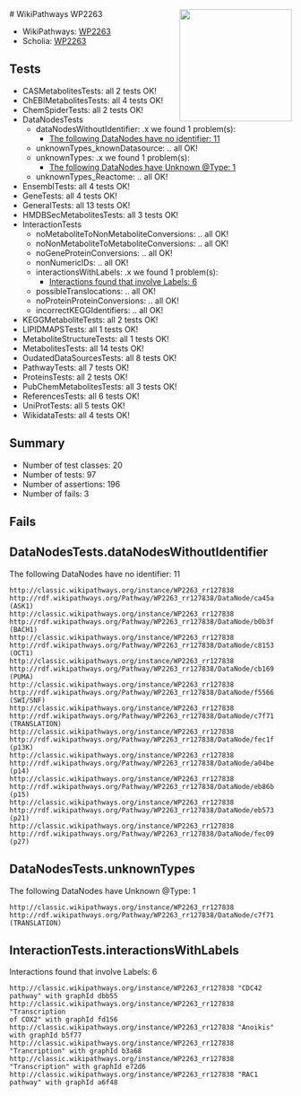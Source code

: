 <img style="float: right; width: 200px" src="https://upload.wikimedia.org/wikipedia/commons/thumb/8/83/Wplogo_with_text_500.png/640px-Wplogo_with_text_500.png" />
# WikiPathways WP2263

* WikiPathways: [WP2263](https://wikipathways.org/pathways/WP2263)
* Scholia: [WP2263](https://scholia.toolforge.org/wikipathways/WP2263)
## Tests
* CASMetabolitesTests: all 2 tests OK!
* ChEBIMetabolitesTests: all 4 tests OK!
* ChemSpiderTests: all 2 tests OK!
* DataNodesTests
    * dataNodesWithoutIdentifier: .x we found 1 problem(s):
        * [The following DataNodes have no identifier: 11](#8792c491)
    * unknownTypes_knownDatasource: .. all OK!
    * unknownTypes: .x we found 1 problem(s):
        * [The following DataNodes have Unknown @Type: 1](#839973df)
    * unknownTypes_Reactome: .. all OK!
* EnsemblTests: all 4 tests OK!
* GeneTests: all 4 tests OK!
* GeneralTests: all 13 tests OK!
* HMDBSecMetabolitesTests: all 3 tests OK!
* InteractionTests
    * noMetaboliteToNonMetaboliteConversions: .. all OK!
    * noNonMetaboliteToMetaboliteConversions: .. all OK!
    * noGeneProteinConversions: .. all OK!
    * nonNumericIDs: .. all OK!
    * interactionsWithLabels: .x we found 1 problem(s):
        * [Interactions found that involve Labels: 6](#630d267d)
    * possibleTranslocations: .. all OK!
    * noProteinProteinConversions: .. all OK!
    * incorrectKEGGIdentifiers: .. all OK!
* KEGGMetaboliteTests: all 2 tests OK!
* LIPIDMAPSTests: all 1 tests OK!
* MetaboliteStructureTests: all 1 tests OK!
* MetabolitesTests: all 14 tests OK!
* OudatedDataSourcesTests: all 8 tests OK!
* PathwayTests: all 7 tests OK!
* ProteinsTests: all 2 tests OK!
* PubChemMetabolitesTests: all 3 tests OK!
* ReferencesTests: all 6 tests OK!
* UniProtTests: all 5 tests OK!
* WikidataTests: all 4 tests OK!


## Summary

* Number of test classes: 20
* Number of tests: 97
* Number of assertions: 196
* Number of fails: 3

## Fails

<a name="8792c491" />

## DataNodesTests.dataNodesWithoutIdentifier

The following DataNodes have no identifier: 11
```
http://classic.wikipathways.org/instance/WP2263_rr127838 http://rdf.wikipathways.org/Pathway/WP2263_rr127838/DataNode/ca45a (ASK1)
http://classic.wikipathways.org/instance/WP2263_rr127838 http://rdf.wikipathways.org/Pathway/WP2263_rr127838/DataNode/b0b3f (BACH1)
http://classic.wikipathways.org/instance/WP2263_rr127838 http://rdf.wikipathways.org/Pathway/WP2263_rr127838/DataNode/c8153 (OCT1)
http://classic.wikipathways.org/instance/WP2263_rr127838 http://rdf.wikipathways.org/Pathway/WP2263_rr127838/DataNode/cb169 (PUMA)
http://classic.wikipathways.org/instance/WP2263_rr127838 http://rdf.wikipathways.org/Pathway/WP2263_rr127838/DataNode/f5566 (SWI/SNF)
http://classic.wikipathways.org/instance/WP2263_rr127838 http://rdf.wikipathways.org/Pathway/WP2263_rr127838/DataNode/c7f71 (TRANSLATION)
http://classic.wikipathways.org/instance/WP2263_rr127838 http://rdf.wikipathways.org/Pathway/WP2263_rr127838/DataNode/fec1f (p13K)
http://classic.wikipathways.org/instance/WP2263_rr127838 http://rdf.wikipathways.org/Pathway/WP2263_rr127838/DataNode/a04be (p14)
http://classic.wikipathways.org/instance/WP2263_rr127838 http://rdf.wikipathways.org/Pathway/WP2263_rr127838/DataNode/eb86b (p15)
http://classic.wikipathways.org/instance/WP2263_rr127838 http://rdf.wikipathways.org/Pathway/WP2263_rr127838/DataNode/eb573 (p21)
http://classic.wikipathways.org/instance/WP2263_rr127838 http://rdf.wikipathways.org/Pathway/WP2263_rr127838/DataNode/fec09 (p27)
```

<a name="839973df" />

## DataNodesTests.unknownTypes

The following DataNodes have Unknown @Type: 1
```
http://classic.wikipathways.org/instance/WP2263_rr127838 http://rdf.wikipathways.org/Pathway/WP2263_rr127838/DataNode/c7f71 (TRANSLATION)
```

<a name="630d267d" />

## InteractionTests.interactionsWithLabels

Interactions found that involve Labels: 6
```
http://classic.wikipathways.org/instance/WP2263_rr127838 "CDC42
pathway" with graphId dbb55
http://classic.wikipathways.org/instance/WP2263_rr127838 "Transcription
of COX2" with graphId fd156
http://classic.wikipathways.org/instance/WP2263_rr127838 "Anoikis" with graphId b5f77
http://classic.wikipathways.org/instance/WP2263_rr127838 "Trancription" with graphId b3a68
http://classic.wikipathways.org/instance/WP2263_rr127838 "Transcription" with graphId e72d6
http://classic.wikipathways.org/instance/WP2263_rr127838 "RAC1
pathway" with graphId a6f48
```

